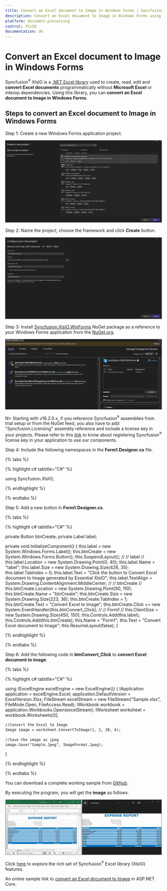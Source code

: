 ```yaml
---
title: Convert an Excel document to Image in Windows Forms | Syncfusion 
description: Convert an Excel document to Image in Windows Forms using Sycfusion .NET Excel library (XlsIO) without Microsoft Excel or interop dependencies.
platform: document-processing
control: XlsIO
documentation: UG
---
```


# Convert an Excel document to Image in Windows Forms

Syncfusion<sup>&reg;</sup> XlsIO is a [.NET Excel library](https://www.syncfusion.com/document-processing/excel-framework/net/excel-library) used to create, read, edit and **convert Excel documents** programmatically without **Microsoft Excel** or interop dependencies. Using this library, you can **convert an Excel document to Image in Windows Forms**.

## Steps to convert an Excel document to Image in Windows Forms

Step 1: Create a new Windows Forms application project.

![Create Windows Forms application in Visual Studio](Windows-Forms_images/Windows-Forms_images_img8.png)

Step 2: Name the project, choose the framework and click **Create** button.

![Name the project and choose the framework version](Windows-Forms_images/Windows-Forms_images_img9.png)

Step 3: Install [Syncfusion.XlsIO.WinForms](https://www.nuget.org/packages/Syncfusion.XlsIO.WinForms) NuGet package as a reference to your Windows Forms application from the [NuGet.org](https://www.nuget.org/).

![Install Syncfusion.XlsIO.WinForms NuGet package](Windows-Forms_images/Windows-Forms_images_img10.png)

N> Starting with v16.2.0.x, if you reference Syncfusion<sup>&reg;</sup> assemblies from trial setup or from the NuGet feed, you also have to add "Syncfusion.Licensing" assembly reference and include a license key in your projects. Please refer to this [link](https://help.syncfusion.com/common/essential-studio/licensing/overview) to know about registering Syncfusion<sup>&reg;</sup> license key in your application to use our components.

Step 4: Include the following namespaces in the **Form1.Designer.cs** file.

{% tabs %}

{% highlight c# tabtitle="C#" %}

using Syncfusion.XlsIO;

{% endhighlight %}

{% endtabs %}

Step 5: Add a new button in **Form1.Designer.cs**.

{% tabs %}

{% highlight c# tabtitle="C#" %}

private Button btnCreate;
private Label label;

private void InitializeComponent()
{
    this.label = new System.Windows.Forms.Label();
    this.btnCreate = new System.Windows.Forms.Button();
    this.SuspendLayout();
    // 
    // label
    // 
    this.label.Location = new System.Drawing.Point(0, 40);
    this.label.Name = "label";
    this.label.Size = new System.Drawing.Size(426, 35);
    this.label.TabIndex = 0;
    this.label.Text = "Click the button to Convert Excel document to Image generated by Essential XlsIO";
    this.label.TextAlign = System.Drawing.ContentAlignment.MiddleCenter;
    // 
    // btnCreate
    // 
    this.btnCreate.Location = new System.Drawing.Point(90, 110);
    this.btnCreate.Name = "btnCreate";
    this.btnCreate.Size = new System.Drawing.Size(223, 36);
    this.btnCreate.TabIndex = 1;
    this.btnCreate.Text = "Convert Excel to Image";
    this.btnCreate.Click += new System.EventHandler(this.btnConvert_Click);
    // 
    // Form1
    // 
    this.ClientSize = new System.Drawing.Size(450, 150);
    this.Controls.Add(this.label);
    this.Controls.Add(this.btnCreate);
    this.Name = "Form1";
    this.Text = "Convert Excel document to Image";
    this.ResumeLayout(false);
}

{% endhighlight %}

{% endtabs %}

Step 6: Add the following code in **btnConvert_Click** to **convert Excel document to image**.

{% tabs %}

{% highlight c# tabtitle="C#" %}

using (ExcelEngine excelEngine = new ExcelEngine())
{
    IApplication application = excelEngine.Excel;
    application.DefaultVersion = ExcelVersion.Xlsx;
    FileStream excelStream = new FileStream("Sample.xlsx", FileMode.Open, FileAccess.Read);
    IWorkbook workbook = application.Workbooks.Open(excelStream);
    IWorksheet worksheet = workbook.Worksheets[0];

    //Convert the Excel to Image
    Image image = worksheet.ConvertToImage(1, 1, 20, 4);

    //Save the image as jpeg
    image.Save("Sample.Jpeg", ImageFormat.Jpeg);
}

{% endhighlight %}

{% endtabs %}        

You can download a complete working sample from <a href="https://github.com/SyncfusionExamples/XlsIO-Examples/tree/master/Getting%20Started/Windows%20Forms/Convert%20Excel%20to%20Image">GitHub</a>.    

By executing the program, you will get the **image** as follows.

![Excel to Image in Windows Forms](Windows-Forms_images/Windows-Forms_images_img11.png)

Click [here](https://www.syncfusion.com/document-processing/excel-framework/net) to explore the rich set of Syncfusion<sup>&reg;</sup> Excel library (XlsIO) features.

An online sample link to [convert an Excel document to Image](https://ej2.syncfusion.com/aspnetcore/Excel/WorksheetToImage#/material3) in ASP.NET Core.